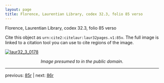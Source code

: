```yaml
---
layout: page
title: Florence, Laurentian Library, codex 32.3, folio 85 verso
---
```


Florence, Laurentian Library, codex 32.3, folio 85 verso

Cite this object as `urn:cite2:citelaur:laur32pages.v1:85v`.  The full image is linked to a citation tool you can use to cite regions of the image.

[![laur32_3_0178](http://www.homermultitext.org/iipsrv?IIIF=/project/homer/pyramidal/deepzoom/citelaur/laur32imgs/v1/laur32_3_0178.tif/full/800,/0/default.jpg)](http://www.homermultitext.org/ict2/?urn=urn:cite2:citelaur:laur32imgs.v1:laur32_3_0178) 

<p style="text-align: center; font-style: italic;">Image presumed to in the public domain.</p>

---

previous: [85r](../85r/) | next: [86r](../86r/)